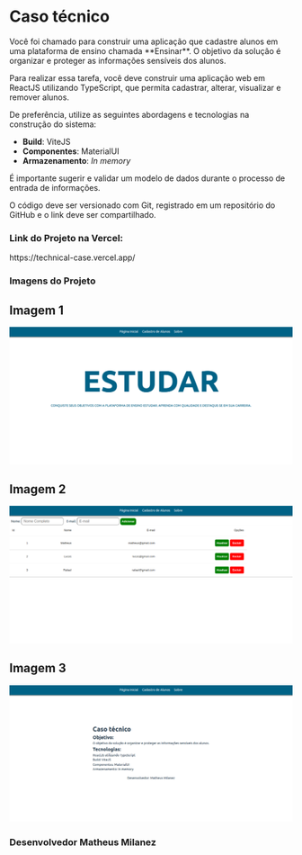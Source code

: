 <h1>Caso técnico </h1>
<p>Você foi chamado para construir uma aplicação que cadastre alunos em uma plataforma de ensino chamada **Ensinar**. O objetivo da solução é organizar e proteger as informações sensíveis dos alunos.</p>

<p>Para realizar essa tarefa, você deve construir uma aplicação web em ReactJS utilizando TypeScript, que permita cadastrar, alterar, visualizar e remover alunos.</p>
De preferência, utilize as seguintes abordagens e tecnologias na construção do sistema:

- **Build**: ViteJS
- **Componentes**: MaterialUI
- **Armazenamento**: *In memory*

<p>É importante sugerir e validar um modelo de dados durante o processo de entrada de informações.</p>

<p>O código deve ser versionado com Git, registrado em um repositório do GitHub e o link deve ser compartilhado.</p>


### Link do Projeto na Vercel:
<p>https://technical-case.vercel.app/</p>


### Imagens do Projeto

## Imagem 1

![alt text](/public/home.png)

## Imagem 2

![alt text](/public/cadastro.png)

## Imagem 3

![alt text](/public/sobre.png)


### Desenvolvedor Matheus Milanez